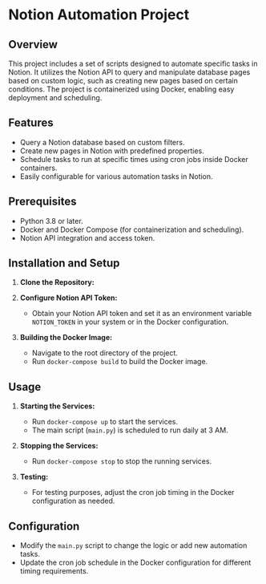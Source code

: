 # Notion Automation Project

## Overview

This project includes a set of scripts designed to automate specific tasks in Notion. It utilizes the Notion API to query and manipulate database pages based on custom logic, such as creating new pages based on certain conditions. The project is containerized using Docker, enabling easy deployment and scheduling.

## Features

- Query a Notion database based on custom filters.
- Create new pages in Notion with predefined properties.
- Schedule tasks to run at specific times using cron jobs inside Docker containers.
- Easily configurable for various automation tasks in Notion.

## Prerequisites

- Python 3.8 or later.
- Docker and Docker Compose (for containerization and scheduling).
- Notion API integration and access token.

## Installation and Setup

1. **Clone the Repository:**

2. **Configure Notion API Token:**
   - Obtain your Notion API token and set it as an environment variable `NOTION_TOKEN` in your system or in the Docker configuration.

3. **Building the Docker Image:**
   - Navigate to the root directory of the project.
   - Run `docker-compose build` to build the Docker image.

## Usage

1. **Starting the Services:**
   - Run `docker-compose up` to start the services.
   - The main script (`main.py`) is scheduled to run daily at 3 AM.

2. **Stopping the Services:**
   - Run `docker-compose stop` to stop the running services.

3. **Testing:**
   - For testing purposes, adjust the cron job timing in the Docker configuration as needed.

## Configuration

- Modify the `main.py` script to change the logic or add new automation tasks.
- Update the cron job schedule in the Docker configuration for different timing requirements.

